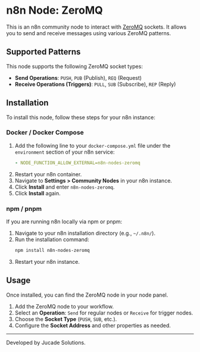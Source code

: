 # n8n Node: ZeroMQ

This is an n8n community node to interact with [ZeroMQ](https://zeromq.org/) sockets. It allows you to send and receive messages using various ZeroMQ patterns.

## Supported Patterns

This node supports the following ZeroMQ socket types:

*   **Send Operations**: `PUSH`, `PUB` (Publish), `REQ` (Request)
*   **Receive Operations (Triggers)**: `PULL`, `SUB` (Subscribe), `REP` (Reply)

## Installation

To install this node, follow these steps for your n8n instance:

### Docker / Docker Compose

1.  Add the following line to your `docker-compose.yml` file under the `environment` section of your n8n service:
    ```yml
    - NODE_FUNCTION_ALLOW_EXTERNAL=n8n-nodes-zeromq
    ```
2.  Restart your n8n container.
3.  Navigate to **Settings > Community Nodes** in your n8n instance.
4.  Click **Install** and enter `n8n-nodes-zeromq`.
5.  Click **Install** again.

### npm / pnpm

If you are running n8n locally via npm or pnpm:

1.  Navigate to your n8n installation directory (e.g., `~/.n8n/`).
2.  Run the installation command:
    ```bash
    npm install n8n-nodes-zeromq
    ```
3.  Restart your n8n instance.

## Usage

Once installed, you can find the ZeroMQ node in your node panel.

1.  Add the ZeroMQ node to your workflow.
2.  Select an **Operation**: `Send` for regular nodes or `Receive` for trigger nodes.
3.  Choose the **Socket Type** (`PUSH`, `SUB`, etc.).
4.  Configure the **Socket Address** and other properties as needed.

---

Developed by Jucade Solutions.
